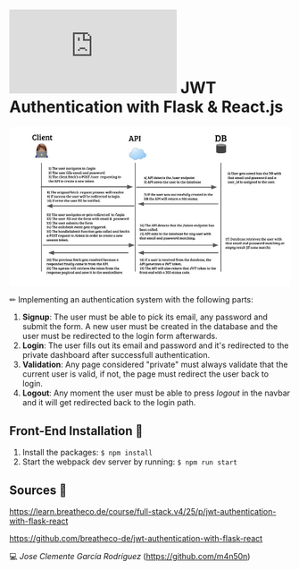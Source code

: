 # ![4Geeks Logo](http://assets.breatheco.de/apis/img/images.php?blob&random&cat=icon&tags=4geeks,16) JWT Authentication with Flask & React.js

![screenshot](https://raw.githubusercontent.com/m4n50n/jwt-authentication-with-flask-react/main/login_diagram.jpeg)

✏ Implementing an authentication system with the following parts:

1. **Signup**: The user must be able to pick its email, any password and submit the form. A new user must be created in the database and the user must be redirected to the login form afterwards.
2. **Login**: The user fills out its email and password and it's redirected to the private dashboard after successfull authentication.
3. **Validation**: Any page considered "private" must always validate that the current user is valid, if not, the page must redirect the user back to login.
4. **Logout**: Any moment the user must be able to press _logout_ in the navbar and it will get redirected back to the login path.

## Front-End Installation 📄

1. Install the packages: `$ npm install`
2. Start the webpack dev server by running: `$ npm run start`

## Sources 📌

<https://learn.breatheco.de/course/full-stack.v4/25/p/jwt-authentication-with-flask-react>

<https://github.com/breatheco-de/jwt-authentication-with-flask-react>

💻 _Jose Clemente García Rodríguez_ (<https://github.com/m4n50n>)
